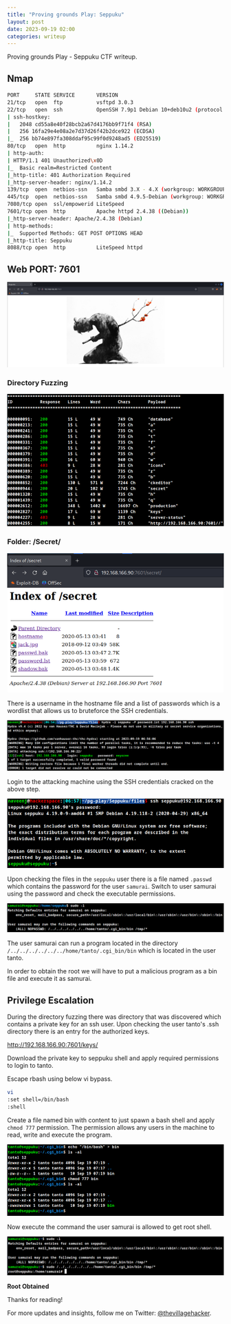 ```yaml
---
title: "Proving grounds Play: Seppuku"
layout: post
date: 2023-09-19 02:00
categories: writeup
---
```


Proving grounds Play - Seppuku CTF writeup.

## Nmap

```sh
PORT     STATE SERVICE       VERSION
21/tcp   open  ftp           vsftpd 3.0.3
22/tcp   open  ssh           OpenSSH 7.9p1 Debian 10+deb10u2 (protocol 2.0)
| ssh-hostkey: 
|   2048 cd55a8e40f28bcb2a67d4176bb9f71f4 (RSA)
|   256 16fa29e4e08a2e7d37d26f42b2dce922 (ECDSA)
|_  256 bb74e897fa308ddaf95c99f0d9248ad5 (ED25519)
80/tcp   open  http          nginx 1.14.2
| http-auth: 
| HTTP/1.1 401 Unauthorized\x0D
|_  Basic realm=Restricted Content
|_http-title: 401 Authorization Required
|_http-server-header: nginx/1.14.2
139/tcp  open  netbios-ssn   Samba smbd 3.X - 4.X (workgroup: WORKGROUP)
445/tcp  open  netbios-ssn   Samba smbd 4.9.5-Debian (workgroup: WORKGROUP)
7080/tcp open  ssl/empowerid LiteSpeed
7601/tcp open  http          Apache httpd 2.4.38 ((Debian))
|_http-server-header: Apache/2.4.38 (Debian)
| http-methods: 
|_  Supported Methods: GET POST OPTIONS HEAD
|_http-title: Seppuku
8088/tcp open  http          LiteSpeed httpd
```

## Web PORT: 7601

![img](/assets/images/CTF/Proving_Grounds/Seppuku/web1706.png)

### Directory Fuzzing

![img](/assets/images/CTF/Proving_Grounds/Seppuku/dir.png)

### Folder: /Secret/

![img](/assets/images/CTF/Proving_Grounds/Seppuku/secret.png)

There is a username in the hostname file and a list of passwords which is a wordlist that allows us to bruteforce the SSH credentials.

![img](/assets/images/CTF/Proving_Grounds/Seppuku/hydra.png)

Login to the attacking machine using the SSH credentials cracked on the above step.

![img](/assets/images/CTF/Proving_Grounds/Seppuku/shell.png)

Upon checking the files in the `seppuku` user there is a file named `.passwd` which contains the password for the user `samurai`. Switch to user samurai using the password and check the executable permissions.

![img](/assets/images/CTF/Proving_Grounds/Seppuku/samurai.png)

The user samurai can run a program located in the directory `/../../../../../../home/tanto/.cgi_bin/bin` which is located in the user tanto.

In order to obtain the root we will have to put a malicious program as a bin file and execute it as samurai. 

## Privilege Escalation

During the directory fuzzing there was directory that was discovered which contains a private key for an ssh user. Upon checking the user tanto's .ssh directory there is an entry for the authorized keys.

http://192.168.166.90:7601/keys/

Download the private key to seppuku shell and apply required permissions to login to tanto.

Escape rbash using below vi bypass.

```sh
vi
:set shell=/bin/bash
:shell
```

Create a file named bin with content to just spawn a bash shell and apply `chmod 777` permission. The permission allows any users in the machine to read, write and execute the program.

![img](/assets/images/CTF/Proving_Grounds/Seppuku/tanto.png)

Now execute the command the user samurai is allowed to get root shell.

![img](/assets/images/CTF/Proving_Grounds/Seppuku/root.png)

**Root Obtained**

Thanks for reading!

For more updates and insights, follow me on Twitter: [@thevillagehacker](https://twitter.com/thevillagehackr).